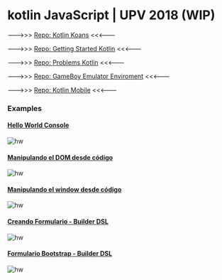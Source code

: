 # kotlin JavaScript | UPV 2018 (WIP)

--->>>  [Repo: Kotlin Koans](https://github.com/vicboma1/Kotlin-koans)   <<<---

--->>>  [Repo: Getting Started Kotlin](https://github.com/vicboma1/GettingStartedKotlin)   <<<---

--->>>   [Repo: Problems Kotlin](https://github.com/vicboma1/Kotlin-Examples-Problems/blob/master/README.md)   <<<---

--->>>   [Repo: GameBoy Emulator Enviroment](https://github.com/vicboma1/GameBoyEmulatorEnvironment)   <<<---

--->>>   [Repo: Kotlin Mobile](https://github.com/vicboma1/KotlinMobilePoC_MasterUV2018)   <<<---

### Examples 

#### [Hello World Console](https://github.com/vicboma1/kotlinJavaScript/tree/master/01-console)

![hw](https://raw.githubusercontent.com/vicboma1/kotlinJavaScript/master/assets/01.png)


#### [Manipulando el DOM desde código](https://github.com/vicboma1/kotlinJavaScript/tree/master/02-manipularDOM)

![hw](https://raw.githubusercontent.com/vicboma1/kotlinJavaScript/master/assets/02.gif)


#### [Manipulando el window desde código](https://github.com/vicboma1/kotlinJavaScript/tree/master/03-manipulandoWindow)

![hw](https://raw.githubusercontent.com/vicboma1/kotlinJavaScript/master/assets/03.gif)

#### [Creando Formulario - Builder DSL](https://github.com/vicboma1/kotlinJavaScript/tree/master/04-builderDSL)

![hw](https://raw.githubusercontent.com/vicboma1/kotlinJavaScript/master/assets/_04.gif)

#### [Formulario Bootstrap - Builder DSL](https://github.com/vicboma1/kotlinJavaScript/tree/master/05-bootstrapDSL)

![hw](https://raw.githubusercontent.com/vicboma1/kotlinJavaScript/master/assets/05.png)
